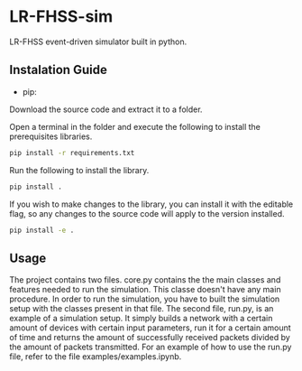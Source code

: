 # LR-FHSS-sim
LR-FHSS event-driven simulator built in python.

## Instalation Guide
* pip:
  
Download the source code and extract it to a folder.

Open a terminal in the folder and execute the following to install the prerequisites libraries.
  ```sh
  pip install -r requirements.txt
  ```

Run the following to install the library.
  ```sh
  pip install .
  ```

If you wish to make changes to the library, you can install it with the editable flag, so any changes to the source code will apply to the version installed.
  ```sh
  pip install -e .
  ```

## Usage

The project contains two files. core.py contains the the main classes and features needed to run the simulation. This classe doesn't have any main procedure. In order to run the simulation, you have to built the simulation setup with the classes present in that file. The second file, run.py, is an example of a simulation setup. It simply builds a network with a certain amount of devices with certain input parameters, run it for a certain amount of time and returns the amount of successfully received packets divided by the amount of packets transmitted. For an example of how to use the run.py file, refer to the file examples/examples.ipynb.


